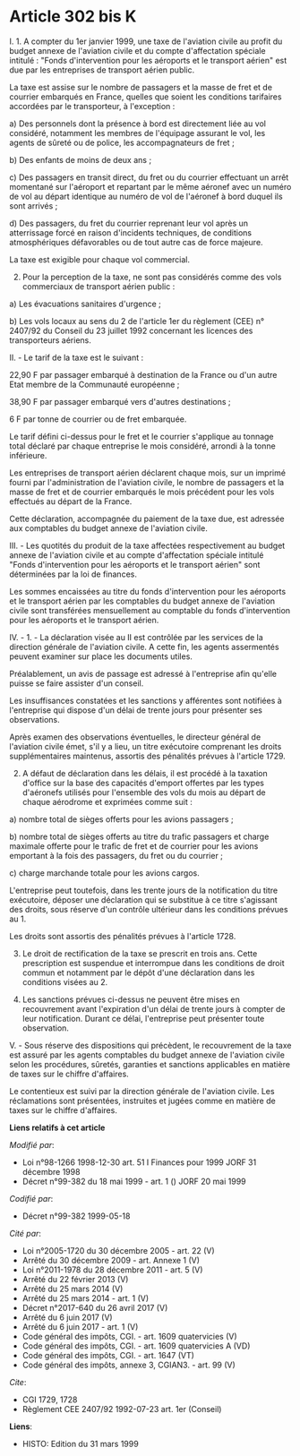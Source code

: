 # Article 302 bis K

I. 1. A compter du 1er janvier 1999, une taxe de l'aviation civile au profit du budget annexe de l'aviation civile et du
compte d'affectation spéciale intitulé : "Fonds d'intervention pour les aéroports et le transport aérien" est due par les
entreprises de transport aérien public.

La taxe est assise sur le nombre de passagers et la masse de fret et de courrier embarqués en France, quelles que soient les
conditions tarifaires accordées par le transporteur, à l'exception :

a) Des personnels dont la présence à bord est directement liée au vol considéré, notamment les membres de l'équipage assurant
le vol, les agents de sûreté ou de police, les accompagnateurs de fret ;

b) Des enfants de moins de deux ans ;

c) Des passagers en transit direct, du fret ou du courrier effectuant un arrêt momentané sur l'aéroport et repartant par le
même aéronef avec un numéro de vol au départ identique au numéro de vol de l'aéronef à bord duquel ils sont arrivés ;

d) Des passagers, du fret du courrier reprenant leur vol après un atterrissage forcé en raison d'incidents techniques, de
conditions atmosphériques défavorables ou de tout autre cas de force majeure.

La taxe est exigible pour chaque vol commercial.

2. Pour la perception de la taxe, ne sont pas considérés comme des vols commerciaux de transport aérien public :

a) Les évacuations sanitaires d'urgence ;

b) Les vols locaux au sens du 2 de l'article 1er du règlement (CEE) n° 2407/92 du Conseil du 23 juillet 1992 concernant les
licences des transporteurs aériens.

II. - Le tarif de la taxe est le suivant :

22,90 F par passager embarqué à destination de la France ou d'un autre Etat membre de la Communauté européenne ;

38,90 F par passager embarqué vers d'autres destinations ;

6 F par tonne de courrier ou de fret embarquée.

Le tarif défini ci-dessus pour le fret et le courrier s'applique au tonnage total déclaré par chaque entreprise le mois
considéré, arrondi à la tonne inférieure.

Les entreprises de transport aérien déclarent chaque mois, sur un imprimé fourni par l'administration de l'aviation civile,
le nombre de passagers et la masse de fret et de courrier embarqués le mois précédent pour les vols effectués au départ de la
France.

Cette déclaration, accompagnée du paiement de la taxe due, est adressée aux comptables du budget annexe de l'aviation civile.

III. - Les quotités du produit de la taxe affectées respectivement au budget annexe de l'aviation civile et au compte
d'affectation spéciale intitulé "Fonds d'intervention pour les aéroports et le transport aérien" sont déterminées par la loi
de finances.

Les sommes encaissées au titre du fonds d'intervention pour les aéroports et le transport aérien par les comptables du budget
annexe de l'aviation civile sont transférées mensuellement au comptable du fonds d'intervention pour les aéroports et le
transport aérien.

IV. - 1. - La déclaration visée au II est contrôlée par les services de la direction générale de l'aviation civile. A cette
fin, les agents assermentés peuvent examiner sur place les documents utiles.

Préalablement, un avis de passage est adressé à l'entreprise afin qu'elle puisse se faire assister d'un conseil.

Les insuffisances constatées et les sanctions y afférentes sont notifiées à l'entreprise qui dispose d'un délai de trente
jours pour présenter ses observations.

Après examen des observations éventuelles, le directeur général de l'aviation civile émet, s'il y a lieu, un titre exécutoire
comprenant les droits supplémentaires maintenus, assortis des pénalités prévues à l'article 1729.

2. A défaut de déclaration dans les délais, il est procédé à la taxation d'office sur la base des capacités d'emport offertes
par les types d'aéronefs utilisés pour l'ensemble des vols du mois au départ de chaque aérodrome et exprimées comme suit :

a) nombre total de sièges offerts pour les avions passagers ;

b) nombre total de sièges offerts au titre du trafic passagers et charge maximale offerte pour le trafic de fret et de
courrier pour les avions emportant à la fois des passagers, du fret ou du courrier ;

c) charge marchande totale pour les avions cargos.

L'entreprise peut toutefois, dans les trente jours de la notification du titre exécutoire, déposer une déclaration qui se
substitue à ce titre s'agissant des droits, sous réserve d'un contrôle ultérieur dans les conditions prévues au 1.

Les droits sont assortis des pénalités prévues à l'article 1728.

3. Le droit de rectification de la taxe se prescrit en trois ans. Cette prescription est suspendue et interrompue dans les
conditions de droit commun et notamment par le dépôt d'une déclaration dans les conditions visées au 2.

4. Les sanctions prévues ci-dessus ne peuvent être mises en recouvrement avant l'expiration d'un délai de trente jours à
compter de leur notification. Durant ce délai, l'entreprise peut présenter toute observation.

V. - Sous réserve des dispositions qui précèdent, le recouvrement de la taxe est assuré par les agents comptables du budget
annexe de l'aviation civile selon les procédures, sûretés, garanties et sanctions applicables en matière de taxes sur le
chiffre d'affaires.

Le contentieux est suivi par la direction générale de l'aviation civile. Les réclamations sont présentées, instruites et
jugées comme en matière de taxes sur le chiffre d'affaires.

**Liens relatifs à cet article**

_Modifié par_:

  - Loi n°98-1266 1998-12-30 art. 51 I Finances pour 1999 JORF 31 décembre 1998
  - Décret n°99-382 du 18 mai 1999 - art. 1 () JORF 20 mai 1999

_Codifié par_:

  - Décret n°99-382 1999-05-18

_Cité par_:

  - Loi n°2005-1720 du 30 décembre 2005 - art. 22 (V)
  - Arrêté du 30 décembre 2009 - art. Annexe 1 (V)
  - Loi n°2011-1978 du 28 décembre 2011 - art. 5 (V)
  - Arrêté du 22 février 2013 (V)
  - Arrêté du 25 mars 2014 (V)
  - Arrêté du 25 mars 2014 - art. 1 (V)
  - Décret n°2017-640 du 26 avril 2017 (V)
  - Arrêté du 6 juin 2017 (V)
  - Arrêté du 6 juin 2017 - art. 1 (V)
  - Code général des impôts, CGI. - art. 1609 quatervicies (V)
  - Code général des impôts, CGI. - art. 1609 quatervicies A (VD)
  - Code général des impôts, CGI. - art. 1647 (VT)
  - Code général des impôts, annexe 3, CGIAN3. - art. 99 (V)

_Cite_:

  - CGI 1729, 1728
  - Règlement CEE 2407/92 1992-07-23 art. 1er (Conseil)

**Liens**:

  - HISTO: Edition du 31 mars 1999
